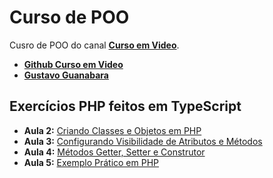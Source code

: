 # Curso de POO

Cusro de POO do canal **[Curso em Video](https://www.youtube.com/user/cursosemvideo)**.
- **[Github Curso em Video](https://github.com/cursoemvideo)**
- **[Gustavo Guanabara](https://github.com/gustavoguanabara)**

## Exercícios PHP feitos em TypeScript

- __Aula 2:__ [Criando Classes e Objetos em PHP](https://youtu.be/djYrOHJc5Jg?list=PLHz_AreHm4dmGuLII3tsvryMMD7VgcT7x)
- __Aula 3:__ [Configurando Visibilidade de Atributos e Métodos](https://youtu.be/48NaNTtcguA?list=PLHz_AreHm4dmGuLII3tsvryMMD7VgcT7x)
- __Aula 4:__ [Métodos Getter, Setter e Construtor](https://youtu.be/0G566D5qGH8?list=PLHz_AreHm4dmGuLII3tsvryMMD7VgcT7x)
- __Aula 5:__ [Exemplo Prático em PHP](https://youtu.be/KR9xaLwTw-E?list=PLHz_AreHm4dmGuLII3tsvryMMD7VgcT7x)
